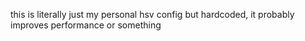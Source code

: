this is literally just my personal hsv config but hardcoded, it probably improves performance or something

